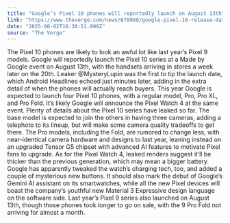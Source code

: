 ```yaml
---
title: "Google’s Pixel 10 phones will reportedly launch on August 13th"
link: "https://www.theverge.com/news/678088/google-pixel-10-release-date-launch-august"
date: "2025-06-02T16:30:51.000Z"
source: "The Verge"
---
```


The Pixel 10 phones are likely to look an awful lot like last year’s Pixel 9 models.
Google will reportedly launch the Pixel 10 series at a Made by Google event on August 13th, with the handsets arriving in stores a week later on the 20th.
Leaker @MysteryLupin was the first to tip the launch date, which Android Headlines echoed just minutes later, adding in the extra detail of when the phones will actually reach buyers.
 This year Google is expected to launch four Pixel 10 phones, with a regular model, Pro, Pro XL, and Pro Fold.
 It’s likely Google will announce the Pixel Watch 4 at the same event.
Plenty of details about the Pixel 10 series have leaked so far.
 The base model is expected to join the others in having three cameras, adding a telephoto to its lineup, but will make some camera quality tradeoffs to get there.
 The Pro models, including the Fold, are rumored to change less, with near-identical camera hardware and designs to last year, leaning instead on an upgraded Tensor G5 chipset with advanced AI features to motivate Pixel fans to upgrade.
As for the Pixel Watch 4, leaked renders suggest it’ll be thicker than the previous generation, which may mean a bigger battery.
 Google has apparently tweaked the watch’s charging tech, too, and added a couple of mysterious new buttons.
 It should also mark the debut of Google’s Gemini AI assistant on its smartwatches, while all the new Pixel devices will boast the company’s youthful new Material 3 Expressive design language on the software side.
Last year’s Pixel 9 series also launched on August 13th, though those phones took longer to go on sale, with the 9 Pro Fold not arriving for almost a month.